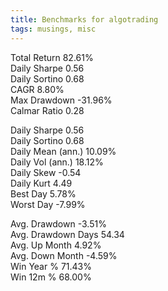 ```yaml
---
title: Benchmarks for algotrading
tags: musings, misc
---
```


Total Return         82.61%  
Daily Sharpe         0.56  
Daily Sortino        0.68  
CAGR                 8.80%  
Max Drawdown         -31.96%  
Calmar Ratio         0.28  

Daily Sharpe         0.56  
Daily Sortino        0.68  
Daily Mean (ann.)    10.09%  
Daily Vol (ann.)     18.12%  
Daily Skew           -0.54  
Daily Kurt           4.49  
Best Day             5.78%  
Worst Day            -7.99%  

Avg. Drawdown        -3.51%  
Avg. Drawdown Days   54.34  
Avg. Up Month        4.92%  
Avg. Down Month      -4.59%  
Win Year %           71.43%  
Win 12m %            68.00%  

